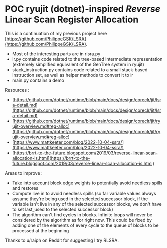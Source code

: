 # POC ryujit (dotnet)-inspired *Reverse* Linear Scan Register Allocation

This is a continuation of my previous project here [https://github.com/PhilippeGSK/LSRA](https://github.com/PhilippeGSK/LSRA).

- Most of the interesting parts are in rlsra.py
- ir.py contains code related to the tree-based intermediate representation (extremely simplified equivalent of the GenTree system in ryujit)
- stack_instruction.py contains code related to a small stack-based instruction set, as well as helper methods to convert it to ir
- main.py contains a demo

Resources :
- [https://github.com/dotnet/runtime/blob/main/docs/design/coreclr/jit/lsra-detail.md](https://github.com/dotnet/runtime/blob/main/docs/design/coreclr/jit/lsra-detail.md)
- [https://github.com/dotnet/runtime/blob/main/docs/design/coreclr/jit/ryujit-overview.md#reg-alloc](https://github.com/dotnet/runtime/blob/main/docs/design/coreclr/jit/ryujit-overview.md#reg-alloc)
- [https://www.mattkeeter.com/blog/2022-10-04-ssra/](https://www.mattkeeter.com/blog/2022-10-04-ssra/)
- [https://brrt-to-the-future.blogspot.com/2019/03/reverse-linear-scan-allocation-is.html](https://brrt-to-the-future.blogspot.com/2019/03/reverse-linear-scan-allocation-is.html)

Areas to improve :
- Take into account block edge weights to potentially avoid needless spills and restores
- Compute live in to avoid needless spills (so far variable values always assume they're being used in the selected successor block, if the variable isn't live in any of the selected successor blocks, we don't have to set last_used to the selected successor block)
- The algorithm can't find cycles in blocks. Infinite loops will never be considered by the algorithm as for right now. This could be fixed by adding one of the elements of every cycle to the queue of blocks to be processed at the beginning

Thanks to u/raiph on Reddit for suggesting I try RLSRA.
